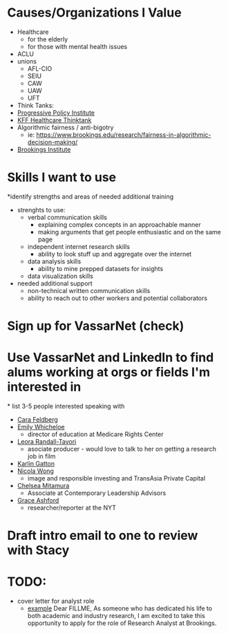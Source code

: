 # Causes/Organizations I Value
+ Healthcare
  + for the elderly
  + for those with mental health issues
+ ACLU
+ unions
  + AFL-CIO
  + SEIU
  + CAW
  + UAW
  + UFT
+ Think Tanks:
+ [Progressive Policy Institute](https://www.progressivepolicy.org/about/jobs/)
+ [KFF Healthcare Thinktank](https://www.kff.org/employment-opportunities/ )
+ Algorithmic fairness / anti-bigotry
  + ie: https://www.brookings.edu/research/fairness-in-algorithmic-decision-making/
+ [Brookings Institute](https://careers-brookings.icims.com/jobs/search?ss=1&hashed=-435682078)

# Skills I want to use
\*identify strengths and areas of needed additional training
+ strenghts to use:
  + verbal communication skills
    + explaining complex concepts in an approachable manner
    + making arguments that get people enthusiastic and on the same page
  + independent internet research skills
    + ability to look stuff up and aggregate over the internet
  + data analysis skills
    + ability to mine prepped datasets for insights
  + data visualization skills
+ needed additional support
  + non-technical written communication skills
  + ability to reach out to other workers and potential collaborators

# Sign up for VassarNet (check)
# Use VassarNet and LinkedIn to find alums working at orgs or fields I'm interested in
\* list 3-5 people interested speaking with
+ [Cara Feldberg](https://www.linkedin.com/in/cara-feldberg-phd-71a10a191/)
+ [Emily Whicheloe](https://www.linkedin.com/in/emily-whicheloe-75a16591/)
  + director of education at Medicare Rights Center
+ [Leora Randall-Tavori](https://www.linkedin.com/in/leora-randall-tavori-63b46a121/)
  + asociate producer - would love to talk to her on getting a research job in film
+ [Karlin Gatton](https://www.linkedin.com/in/karlin-gatton/)
+ [Nicola Wong](https://www.linkedin.com/in/nicolaxwong/)
  + image and responsible investing and TransAsia Private Capital
+ [Chelsea Mitamura](https://www.linkedin.com/in/chelsea-mitamura-ph-d-a3198595/)
  + Associate at Contemporary Leadership Advisors
+ [Grace Ashford](https://www.linkedin.com/in/graceashford/)
  + researcher/reporter at the NYT

# Draft intro email to one to review with Stacy

# TODO:
+ cover letter for analyst role
  + [example](https://www.slideshare.net/paulgarcia658/research-analyst-cover-letter)
Dear FILLME,
As someone who has dedicated his life to both academic and industry research, I am excited to take this opportunity to apply for the role of Research Analyst at Brookings.

